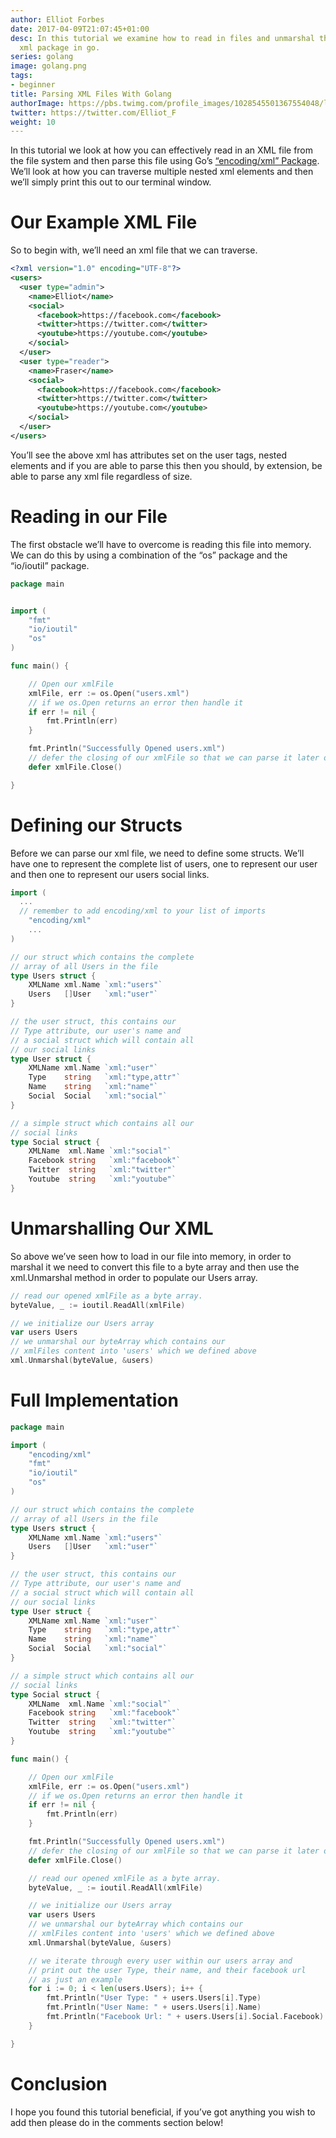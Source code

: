 ```yaml
---
author: Elliot Forbes
date: 2017-04-09T21:07:45+01:00
desc: In this tutorial we examine how to read in files and unmarshal them using the
  xml package in go.
series: golang
image: golang.png
tags:
- beginner
title: Parsing XML Files With Golang
authorImage: https://pbs.twimg.com/profile_images/1028545501367554048/lzr43cQv_400x400.jpg
twitter: https://twitter.com/Elliot_F
weight: 10
---
```


In this tutorial we look at how you can effectively read in an XML file from the file system and then parse this file using Go’s [“encoding/xml” Package](https://golang.org/pkg/encoding/xml/). We’ll look at how you can traverse multiple nested xml elements and then we’ll simply print this out to our terminal window.

# Our Example XML File

So to begin with, we’ll need an xml file that we can traverse.

```xml
<?xml version="1.0" encoding="UTF-8"?>
<users>
  <user type="admin">
    <name>Elliot</name>
    <social>
      <facebook>https://facebook.com</facebook>
      <twitter>https://twitter.com</twitter>
      <youtube>https://youtube.com</youtube>
    </social>
  </user>  
  <user type="reader">
    <name>Fraser</name>
    <social>
      <facebook>https://facebook.com</facebook>
      <twitter>https://twitter.com</twitter>
      <youtube>https://youtube.com</youtube>
    </social>
  </user>  
</users>
```


You’ll see the above xml has attributes set on the user tags, nested elements and if you are able to parse this then you should, by extension, be able to parse any xml file regardless of size.

# Reading in our File

The first obstacle we’ll have to overcome is reading this file into memory. We can do this by using a combination of the “os” package and the “io/ioutil” package. 

```go
package main


import (
	"fmt"
	"io/ioutil"
	"os"
)

func main() {

	// Open our xmlFile
	xmlFile, err := os.Open("users.xml")
	// if we os.Open returns an error then handle it
	if err != nil {
		fmt.Println(err)
	}

	fmt.Println("Successfully Opened users.xml")
	// defer the closing of our xmlFile so that we can parse it later on
	defer xmlFile.Close()

}
```

# Defining our Structs

Before we can parse our xml file, we need to define some structs. We’ll have one to represent the complete list of users, one to represent our user and then one to represent our users social links.

```go
import (
  ... 
  // remember to add encoding/xml to your list of imports
	"encoding/xml"
	...
)

// our struct which contains the complete
// array of all Users in the file
type Users struct {
	XMLName xml.Name `xml:"users"`
	Users   []User   `xml:"user"`
}

// the user struct, this contains our
// Type attribute, our user's name and
// a social struct which will contain all
// our social links
type User struct {
	XMLName xml.Name `xml:"user"`
	Type    string   `xml:"type,attr"`
	Name    string   `xml:"name"`
	Social  Social   `xml:"social"`
}

// a simple struct which contains all our
// social links
type Social struct {
	XMLName  xml.Name `xml:"social"`
	Facebook string   `xml:"facebook"`
	Twitter  string   `xml:"twitter"`
	Youtube  string   `xml:"youtube"`
}
```

# Unmarshalling Our XML

So above we’ve seen how to load in our file into memory, in order to marshal it we need to convert this file to a byte array and then use the xml.Unmarshal method in order to populate our Users array.

```go
// read our opened xmlFile as a byte array.
byteValue, _ := ioutil.ReadAll(xmlFile)

// we initialize our Users array
var users Users
// we unmarshal our byteArray which contains our
// xmlFiles content into 'users' which we defined above
xml.Unmarshal(byteValue, &users)
```

# Full Implementation

```go
package main

import (
	"encoding/xml"
	"fmt"
	"io/ioutil"
	"os"
)

// our struct which contains the complete
// array of all Users in the file
type Users struct {
	XMLName xml.Name `xml:"users"`
	Users   []User   `xml:"user"`
}

// the user struct, this contains our
// Type attribute, our user's name and
// a social struct which will contain all
// our social links
type User struct {
	XMLName xml.Name `xml:"user"`
	Type    string   `xml:"type,attr"`
	Name    string   `xml:"name"`
	Social  Social   `xml:"social"`
}

// a simple struct which contains all our
// social links
type Social struct {
	XMLName  xml.Name `xml:"social"`
	Facebook string   `xml:"facebook"`
	Twitter  string   `xml:"twitter"`
	Youtube  string   `xml:"youtube"`
}

func main() {

	// Open our xmlFile
	xmlFile, err := os.Open("users.xml")
	// if we os.Open returns an error then handle it
	if err != nil {
		fmt.Println(err)
	}

	fmt.Println("Successfully Opened users.xml")
	// defer the closing of our xmlFile so that we can parse it later on
	defer xmlFile.Close()

	// read our opened xmlFile as a byte array.
	byteValue, _ := ioutil.ReadAll(xmlFile)

	// we initialize our Users array
	var users Users
	// we unmarshal our byteArray which contains our
	// xmlFiles content into 'users' which we defined above
	xml.Unmarshal(byteValue, &users)

	// we iterate through every user within our users array and
	// print out the user Type, their name, and their facebook url
	// as just an example
	for i := 0; i < len(users.Users); i++ {
		fmt.Println("User Type: " + users.Users[i].Type)
		fmt.Println("User Name: " + users.Users[i].Name)
		fmt.Println("Facebook Url: " + users.Users[i].Social.Facebook)
	}

}
```

# Conclusion

I hope you found this tutorial beneficial, if you’ve got anything you wish to add then please do in the comments section below!
